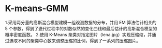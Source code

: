 # K-means-GMM
1.采用两分量的高斯混合模型建模一组观测数据的分布，并用 EM 算法估计相关的 5 个参数，得到了迭代过程中的对数似然的变化曲线和最后估计的高斯混合模型的概率密度函数。
2.使用 K-Means 聚类对指定图片（lena.jpg）实现压缩缩，并通过选取不同的聚类中心数来调整压缩的比例，得到了一系列的压缩图片。
